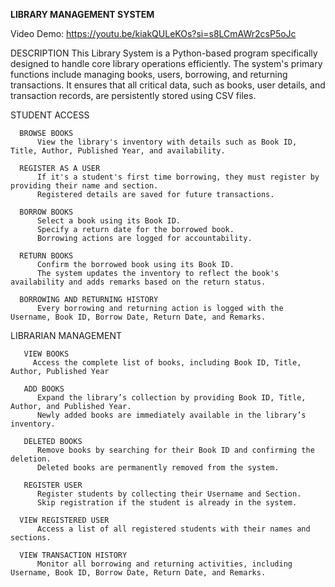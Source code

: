 **LIBRARY MANAGEMENT SYSTEM**


Video Demo:  https://youtu.be/kiakQULeKOs?si=s8LCmAWr2csP5oJc

DESCRIPTION
This Library System is a Python-based program specifically designed to handle core library operations efficiently. The system's primary functions include managing books, users, borrowing, 
and returning transactions. It ensures that all critical data, such as books, user details, and transaction records, are persistently stored using CSV files.

STUDENT ACCESS

      BROWSE BOOKS
          View the library's inventory with details such as Book ID, Title, Author, Published Year, and availability.
      
      REGISTER AS A USER
          If it's a student's first time borrowing, they must register by providing their name and section.
          Registered details are saved for future transactions.
    
      BORROW BOOKS
          Select a book using its Book ID.
          Specify a return date for the borrowed book.
          Borrowing actions are logged for accountability.
    
      RETURN BOOKS
          Confirm the borrowed book using its Book ID.
          The system updates the inventory to reflect the book's availability and adds remarks based on the return status.
    
      BORROWING AND RETURNING HISTORY
          Every borrowing and returning action is logged with the Username, Book ID, Borrow Date, Return Date, and Remarks.

LIBRARIAN MANAGEMENT

       VIEW BOOKS
         Access the complete list of books, including Book ID, Title, Author, Published Year
   
       ADD BOOKS
          Expand the library’s collection by providing Book ID, Title, Author, and Published Year.
          Newly added books are immediately available in the library’s inventory.
   
       DELETED BOOKS
          Remove books by searching for their Book ID and confirming the deletion.
          Deleted books are permanently removed from the system.
   
       REGISTER USER
          Register students by collecting their Username and Section.
          Skip registration if the student is already in the system.
   
      VIEW REGISTERED USER
          Access a list of all registered students with their names and sections.
   
      VIEW TRANSACTION HISTORY
          Monitor all borrowing and returning activities, including Username, Book ID, Borrow Date, Return Date, and Remarks.
       








      
